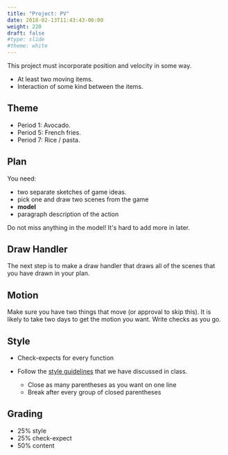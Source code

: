 ```yaml
---
title: "Project: PV"
date: 2018-02-13T11:43:43-06:00
weight: 220
draft: false
#type: slide
#theme: white
---
```


This project must incorporate position and velocity in some way. 

* At least two moving items. 
* Interaction of some kind between the items.

## Theme

* Period 1: Avocado.
* Period 5: French fries.
* Period 7: Rice / pasta.

## Plan

You need:

* two separate sketches of game ideas.
* pick one and draw two scenes from the game
* **model**
* paragraph description of the action

Do not miss anything in the model! It's hard to add more in later.

## Draw Handler

The next step is to make a draw handler that draws all of the scenes
that you have drawn in your plan.

## Motion

Make sure you have two things that move (or approval to skip this). It is likely to take two days to get the motion you want. Write checks as you go.

## Style 

* Check-expects for every function
* Follow the [style guidelines](http://community.schemewiki.org/?scheme-style) that we have discussed in class.

     + Close as many parentheses as you want on one line
     + Break after every group of closed parentheses
     
## Grading

* 25% style 
* 25% check-expect
* 50% content
